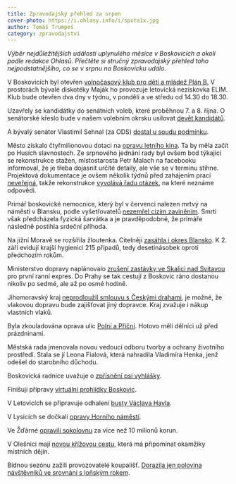 ```yaml
---
title: Zpravodajský přehled za srpen
cover-photo: https://i.ohlasy.info/i/spxta1x.jpg
author: Tomáš Trumpeš
category: zpravodajství
---
```


*Výběr nejdůležitějších událostí uplynulého měsíce v Boskovicích a okolí podle redakce Ohlasů. Přečtěte si stručný zpravodajský přehled toho nejpodstatnějšího, co se v srpnu na Boskovicku událo.*

V Boskovicích byl otevřen [volnočasový klub pro děti a mládež Plán B.](https://www.facebook.com/ohlasy/posts/1075006095886838) V prostorách bývalé diskotéky Maják ho provozuje letovická neziskovka ELIM. Klub bude otevřen dva dny v týdnu, v pondělí a ve středu od 14.30 do 18.30.

Uzavřely se kandidátky do senátních voleb, které proběhnou 7. a 8. října. O senátorské křeslo bude v našem volebním okrsku usilovat [devět kandidátů](http://ohlasy.info/clanky/2016/08/senatori.html).

A bývalý senátor Vlastimil Sehnal (za ODS) [dostal u soudu podmínku](http://zrcadlo.net/clanky/Byvaly-senator-Sehnal-dostal-u-soudu-uz-poctvrte-podminku-3090/).

Město získalo čtyřmilionovou dotaci na [opravu letního kina](http://ohlasy.info/clanky/2016/08/letni-kino.html). Ta by měla začít po Husích slavnostech. Ze srpnového jednání rady byl ovšem bod týkající se rekonstrukce stažen, místostarosta Petr Malach na facebooku informoval, že je třeba dojasnit určité detaily, ale vše se v termínu stihne. Projektová dokumentace je ovšem několik týdnů před zahájením prací [neveřejná](http://www.infoprovsechny.cz/request/projekt_na_rekonstrukci_letniho), takže rekonstrukce [vyvolává řadu otázek](http://ohlasy.info/clanky/2016/08/jen-letni-kino.html), na které neznáme odpovědi.

Primář boskovické nemocnice, který byl v červenci nalezen mrtvý na náměstí v Blansku, podle vyšetřovatelů [nezemřel cizím zaviněním](http://brno.idnes.cz/mrtvy-primar-blansko-vysetrovani-drh-/brno-zpravy.aspx?c=A160830_155429_brno-zpravy_krut). Smrti však předcházela fyzická šarvátka a je pravděpodobné, že primáře následně postihla srdeční příhoda.

Na jižní Moravě se rozšířila žloutenka. Citelněji [zasáhla i okres Blansko](http://ohlasy.info/clanky/2016/08/zloutenka.html). K 2. září evidují krajší hygienici 215 případů, tedy desetinásobek oproti předchozím rokům.

Ministerstvo dopravy naplánovalo [zrušení zastávky ve Skalici nad Svitavou](http://ohlasy.info/clanky/2016/08/zmeny-jizdnich-radu.html) pro první ranní expres. Do Prahy se tak cestují z Boskovic ráno dostanou nikoliv po sedmé, ale až po osmé hodině.

Jihomoravský kraj [neprodloužil smlouvu s Českými drahami](http://blanensky.denik.cz/z-regionu/kraj-uvazuje-o-soukromych-vlacich-smlouvu-s-ceskymi-drahami-neprodlouzi-20160815.html), je možné, že vlakovou dopravu bude zajišťovat jiný dopravce. Kraj zvažuje i nákup vlastních vlaků.

Byla zkouladována oprava ulic [Polní a Příční](http://boskovice.cz/ulice-polni-a-pricni-hotovo/d-29025/p1=1019). Hotovo měli dělníci už před prázdninami.

Městská rada jmenovala novou vedoucí odboru tvorby a ochrany životního prostředí. Stala se jí Leona Fialová, která nahradila Vladimíra Henka, jenž odešel do starobního důchodu.

Boskovická radnice uvažuje o [zpřísnění psí vyhlášky](http://blanensky.denik.cz/zpravy_region/v-boskovicich-zacaly-pribyvat-psi-vykaly-radnice-uvazuje-o-zprisneni-vyhlasky-20160830.html).

Finišují přípravy [virtuální prohlídky Boskovic](http://blanensky.denik.cz/zpravy_region/turiste-si-prohlednou-boskovice-virtualne-20160826.html).

V Letovicích se připravuje odhalení [busty Václava Havla](http://ohlasy.info/clanky/2016/08/rozhovor-kracmarova.html).

V Lysicích se dočkali [opravy Horního náměstí](http://blanensky.denik.cz/zpravy_region/oprava-lysickeho-namesti-se-blizi-ke-konci-vzniklo-nove-parkoviste-i-chodniky-20160802.html).

Ve Žďárné [opravili sokolovnu](http://zrcadlo.net/clanky/Ve-Zdarne-v-sobotu-otevrou-opravenou-sokolovnu-3146/) za více než 10 milionů korun.

V Olešnici mají [novou křížovou cestu](http://zrcadlo.net/clanky/Od-olesnickeho-hrbitova-k-rozhledne-vede-nova-krizova-cesta-3114/), která má připomínat okamžiky místních dějin.

Bídnou sezónu zažili provozovatelé koupališť. [Dorazila jen polovina návštěvníků ve srovnání s loňským rokem](http://blanensky.denik.cz/zpravy_region/sezona-byla-bidna-hlasi-koupaliste-na-blanensku-20160901.html). 
